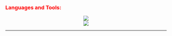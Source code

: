 <h1 align="center">
  <img src="https://readme-typing-svg.demolab.com?font=Righteous&size=35&duration=4000&pause=100&center=true&vCenter=true&width=500&height=70&lines=Hi+there!%F0%9F%91%8B;I'm+Tường" alt=""/>
</h1>
<br>


<h3 align="left" style="color:red;">Languages and Tools:</h3>
<div align="center">
    <img src="https://skillicons.dev/icons?i=react,tailwind,express,nodejs,mongodb,githubactions,docker" />
    <br>
    <img src="https://skillicons.dev/icons?i=html,css,javascript,firebase,c++,vscode,figma,github" /><br>
  
</div>

<hr>





